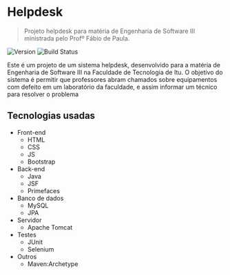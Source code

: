 # Helpdesk
> Projeto helpdesk para matéria de Engenharia de Software III ministrada pelo Profº Fábio de Paula.

![Version][version-image]
![Build Status][travis-image]

Este é um projeto de um sistema helpdesk, desenvolvido para a matéria de Engenharia de Software III na Faculdade de Tecnologia de Itu. 
O objetivo do sistema é permitir que professores abram chamados sobre equipamentos com defeito em um laboratório da faculdade, e assim informar um técnico para resolver o problema 

## Tecnologias usadas

* Front-end
    * HTML
    * CSS
    * JS
    * Bootstrap
* Back-end
    * Java
    * JSF
    * Primefaces
* Banco de dados
    * MySQL
    * JPA
* Servidor
    * Apache Tomcat
* Testes
    * JUnit
    * Selenium
* Outros
    * Maven:Archetype

<!-- Markdown link & img dfn's -->
[version-image]: https://img.shields.io/badge/version-1.0-blue.svg
[travis-image]: https://img.shields.io/travis/dbader/node-datadog-metrics/master.svg?style=flat-square
